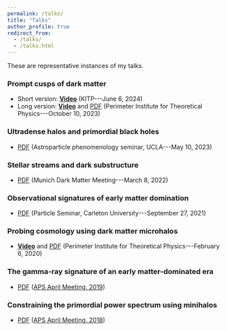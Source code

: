 ```yaml
---
permalink: /talks/
title: "Talks"
author_profile: true
redirect_from: 
  - /talks/
  - /talks.html
---
```


These are representative instances of my talks.

### Prompt cusps of dark matter
- Short version: [**Video**](https://online.kitp.ucsb.edu/online/darkmatter-c24/delos/) (KITP---June 6, 2024)
- Long version: [**Video**](https://pirsa.org/23100055) and [PDF](/files/talk_promptcusps.pdf) (Perimeter Institute for Theoretical Physics---October 10, 2023)

### Ultradense halos and primordial black holes
- [PDF](/files/talk_ultradense.pdf) (Astroparticle phenomenology seminar, UCLA---May 10, 2023)

### Stellar streams and dark substructure
- [PDF](/files/talk_stellarstreams.pdf) (Munich Dark Matter Meeting---March 8, 2022)

### Observational signatures of early matter domination
- [PDF](/files/talk_emd.pdf) (Particle Seminar, Carleton University---September 27, 2021)

### Probing cosmology using dark matter microhalos
- [**Video**](https://pirsa.org/20020051) and [PDF](/files/talk_pi.pdf) (Perimeter Institute for Theoretical Physics---February 6, 2020)

### The gamma-ray signature of an early matter-dominated era
- [PDF](/files/talk_apr19.pdf) ([APS April Meeting, 2019](https://meetings.aps.org/Meeting/APR19/Session/B11.2))

### Constraining the primordial power spectrum using minihalos
- [PDF](/files/talk_apr18.pdf) ([APS April Meeting, 2018](http://meetings.aps.org/Meeting/APR18/Session/S15.3))